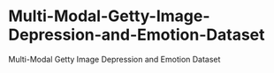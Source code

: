 # Multi-Modal-Getty-Image-Depression-and-Emotion-Dataset
Multi-Modal Getty Image Depression and Emotion Dataset
